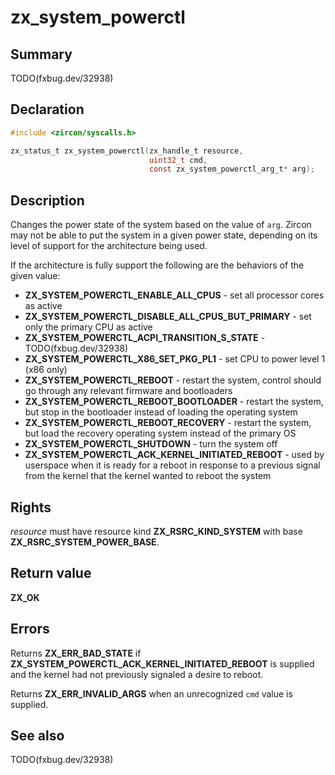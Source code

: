 <!-- Generated by zircon/scripts/update-docs-from-fidl, do not edit! -->
# zx_system_powerctl

## Summary

TODO(fxbug.dev/32938)

## Declaration

```c
#include <zircon/syscalls.h>

zx_status_t zx_system_powerctl(zx_handle_t resource,
                               uint32_t cmd,
                               const zx_system_powerctl_arg_t* arg);
```

## Description

Changes the power state of the system based on the value of `arg`. Zircon may
not be able to put the system in a given power state, depending on its level of
support for the architecture being used.

If the architecture is fully support the following are the behaviors of the
given value:

* **ZX_SYSTEM_POWERCTL_ENABLE_ALL_CPUS** - set all processor cores as active
* **ZX_SYSTEM_POWERCTL_DISABLE_ALL_CPUS_BUT_PRIMARY** - set only the primary CPU
  as active
* **ZX_SYSTEM_POWERCTL_ACPI_TRANSITION_S_STATE** - TODO(fxbug.dev/32938)
* **ZX_SYSTEM_POWERCTL_X86_SET_PKG_PL1** - set CPU to power level 1 (x86 only)
* **ZX_SYSTEM_POWERCTL_REBOOT** - restart the system, control should go through
  any relevant firmware and bootloaders
* **ZX_SYSTEM_POWERCTL_REBOOT_BOOTLOADER** - restart the system, but stop in the
  bootloader instead of loading the operating system
* **ZX_SYSTEM_POWERCTL_REBOOT_RECOVERY** - restart the system, but load the
  recovery operating system instead of the primary OS
* **ZX_SYSTEM_POWERCTL_SHUTDOWN** - turn the system off
* **ZX_SYSTEM_POWERCTL_ACK_KERNEL_INITIATED_REBOOT** - used by userspace when it
  is ready for a reboot in response to a previous signal from the kernel that
  the kernel wanted to reboot the system

## Rights

*resource* must have resource kind **ZX_RSRC_KIND_SYSTEM** with base **ZX_RSRC_SYSTEM_POWER_BASE**.

## Return value

**ZX_OK**

## Errors

Returns **ZX_ERR_BAD_STATE** if
**ZX_SYSTEM_POWERCTL_ACK_KERNEL_INITIATED_REBOOT** is supplied and the kernel
had not previously signaled a desire to reboot.

Returns **ZX_ERR_INVALID_ARGS** when an unrecognized `cmd` value is supplied.

## See also

TODO(fxbug.dev/32938)

